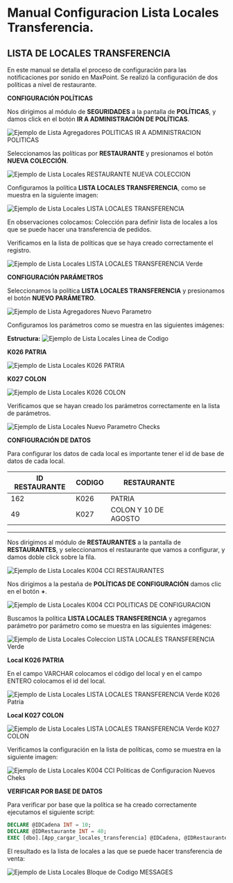 # Manual Configuracion Lista Locales Transferencia.
## LISTA DE LOCALES TRANSFERENCIA

En este manual se detalla el proceso de configuración para las notificaciones por sonido en MaxPoint. Se realizó la configuración de dos políticas a nivel de restaurante.

**CONFIGURACIÓN POLÍTICAS**

Nos dirigimos al módulo de **SEGURIDADES** a la pantalla de **POLÍTICAS**, y damos click en el botón **IR A ADMINISTRACIÓN DE POLÍTICAS**.
<!---Esta imagen se llama Lista Locales no Agregadores--->
![Ejemplo de Lista Agregadores POLITICAS IR A ADMINISTRACION POLITICAS](<Lista Agregadores POLITICAS IR A ADMINISTRACION POLITICAS.png>)

Seleccionamos las políticas por **RESTAURANTE** y presionamos el botón **NUEVA COLECCIÓN**.

![Ejemplo de Lista Locales RESTAURANTE NUEVA COLECCION](<Lista Locales RESTAURANTE NUEVA COLECCION.png>)

Configuramos la política **LISTA LOCALES TRANSFERENCIA**, como se muestra en la siguiente imagen:

![Ejemplo de Lista Locales LISTA LOCALES TRANSFERENCIA](<Lista Locales LISTA LOCALES TRANSFERENCIA.png>)

En observaciones colocamos: Colección para definir lista de locales a los que se puede hacer una transferencia de pedidos. 

Verificamos en la lista de políticas que se haya creado correctamente el registro.

![Ejemplo de Lista Locales LISTA LOCALES TRANSFERENCIA Verde](<Lista Locales LISTA LOCALES TRANSFERENCIA Verde.png>)

**CONFIGURACIÓN PARÁMETROS**

Seleccionamos la política **LISTA LOCALES TRANSFERENCIA** y presionamos el botón **NUEVO PARÁMETRO**.
<!---Esta imagen se llama Lista Locales no Agregadores--->
![Ejemplo de Lista Agregadores Nuevo Parametro](<Lista Agregadores Nuevo Parametro.png>)

Configuramos los parámetros como se muestra en las siguientes imágenes:

**Estructura:** ![Ejemplo de Lista Locales Linea de Codigo](<Lista Locales Linea de Codigo.png>)

**K026 PATRIA**

![Ejemplo de Lista Locales K026 PATRIA](<Lista Locales K026 PATRIA.png>)

**K027 COLON**

![Ejemplo de Lista Locales K026 COLON](<Lista Locales K026 COLON.png>)

Verificamos que se hayan creado los parámetros correctamente en la lista de parámetros.

![Ejemplo de Lista Locales Nuevo Parametro Checks](<Lista Locales Nuevo Parametro Checks.png>)

**CONFIGURACIÓN DE DATOS**

Para configurar los datos de cada local es importante tener el id de base de datos de cada local.

|     ID RESTAURANTE    |     CODIGO    |     RESTAURANTE    |  |  |  |  |  |
|---|---|---|---|---|---|---|---|
|     162    |     K026    |     PATRIA    |  |  |  |  |  |
|     49    |     K027    |     COLON Y 10 DE   AGOSTO    |  |  |  |  |  |
---

Nos dirigimos al módulo de **RESTAURANTES** a la pantalla de **RESTAURANTES**, y seleccionamos el restaurante que vamos a configurar, y damos doble click sobre la fila.

![Ejemplo de Lista Locales K004 CCI RESTAURANTES](<Lista Locales K004 CCI RESTAURANTES.png>)

Nos dirigimos a la pestaña de **POLÍTICAS DE CONFIGURACIÓN** damos clic en el botón **+**.

![Ejemplo de Lista Locales K004 CCI POLITICAS DE CONFIGURACION](<Lista Locales K004 CCI POLITICAS DE CONFIGURACION.png>)

Buscamos la política **LISTA LOCALES TRANSFERENCIA** y agregamos parámetro por parámetro como se muestra en las siguientes imágenes:

![Ejemplo de Lista Locales Coleccion LISTA LOCALES TRANSFERENCIA Verde](<Lista Locales Coleccion LISTA LOCALES TRANSFERENCIA Verde.png>)

**Local K026 PATRIA**

En el campo VARCHAR colocamos el código del local y en el campo ENTERO colocamos el id del local.

![Ejemplo de Lista Locales LISTA LOCALES TRANSFERENCIA Verde K026 Patria](<Lista Locales LISTA LOCALES TRANSFERENCIA Verde K026 Patria.png>)

**Local K027 COLON**

![Ejemplo de Lista Locales LISTA LOCALES TRANSFERENCIA Verde K027 COLON](<Lista Locales LISTA LOCALES TRANSFERENCIA Verde K027 COLON.png>)

Verificamos la configuración en la lista de políticas, como se muestra en la siguiente imagen:

![Ejemplo de Lista Locales K004 CCI Politicas de Configuracion Nuevos Cheks](<Lista Locales K004 CCI Politicas de Configuracion Nuevos Cheks.png>)

**VERIFICAR POR BASE DE DATOS**

Para verificar por base que la política se ha creado correctamente ejecutamos el siguiente script:

```sql
DECLARE @IDCadena INT = 10;
DECLARE @IDRestaurante INT = 40;
EXEC [dbo].[App_cargar_locales_transferencia] @IDCadena, @IDRestaurante
```

El resultado es la lista de locales a las que se puede hacer transferencia de venta:

![Ejemplo de Lista Locales Bloque de Codigo MESSAGES](<Lista Locales Bloque de Codigo MESSAGES.png>)

